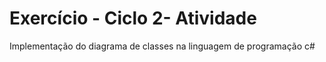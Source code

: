 # Exercício - Ciclo 2- Atividade
Implementação do diagrama de classes na linguagem de programação c#

